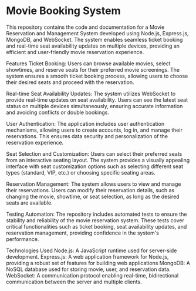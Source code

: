 # Movie Booking System
This repository contains the code and documentation for a Movie Reservation and Management System developed using Node.js, Express.js, MongoDB, and WebSocket. The system enables seamless ticket booking and real-time seat availability updates on multiple devices, providing an efficient and user-friendly movie reservation experience.

Features
Ticket Booking: Users can browse available movies, select showtimes, and reserve seats for their preferred movie screenings. The system ensures a smooth ticket booking process, allowing users to choose their desired seats and proceed with the reservation.

Real-time Seat Availability Updates: The system utilizes WebSocket to provide real-time updates on seat availability. Users can see the latest seat status on multiple devices simultaneously, ensuring accurate information and avoiding conflicts or double bookings.

User Authentication: The application includes user authentication mechanisms, allowing users to create accounts, log in, and manage their reservations. This ensures data security and personalization of the reservation experience.

Seat Selection and Customization: Users can select their preferred seats from an interactive seating layout. The system provides a visually appealing interface with seat customization options such as selecting different seat types (standard, VIP, etc.) or choosing specific seating areas.

Reservation Management: The system allows users to view and manage their reservations. Users can modify their reservation details, such as changing the movie, showtime, or seat selection, as long as the desired seats are available.

Testing Automation: The repository includes automated tests to ensure the stability and reliability of the movie reservation system. These tests cover critical functionalities such as ticket booking, seat availability updates, and reservation management, providing confidence in the system's performance.

Technologies Used
Node.js: A JavaScript runtime used for server-side development.
Express.js: A web application framework for Node.js, providing a robust set of features for building web applications
MongoDB: A NoSQL database used for storing movie, user, and reservation data.
WebSocket: A communication protocol enabling real-time, bidirectional communication between the server and multiple clients.
